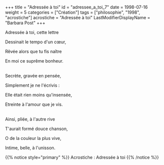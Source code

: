 +++
title = "Adressée à toi"
id = "adressee_a_toi_7"
date = 1998-07-16
weight = 5
categories = ["Création"]
tags = ["philosophie", "1998", "acrostiche"]
acrostiche = "Adressée à toi"
LastModifierDisplayName = "Barbara Post"
+++

Adressée à toi, cette lettre

Dessinait le tempo d'un cœur,

Rêvée alors que tu fis naître

En moi ce suprême bonheur.

 \
Secrète, gravée en pensée,

Simplement je ne l'écrivis :

Elle était rien moins qu'insensée,

Etreinte à l'amour que je vis.

 \
Ainsi, pliée, à l'autre rive

T'aurait formé douce chanson,

O de la couleur la plus vive,

Intime, belle, à l'unisson.

{{% notice style="primary" %}}
Acrostiche : Adressée à toi
{{% /notice %}}

